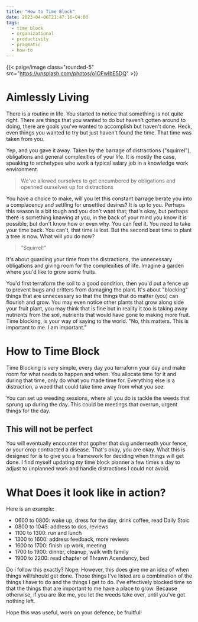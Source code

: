 ```yaml
---
title: "How to Time Block"
date: 2023-04-06T21:47:16-04:00
tags:
  - time block
  - organizational
  - productivity
  - pragmatic
  - how-to
---
```


{{< paige/image class="rounded-5" src="https://unsplash.com/photos/o1OFwIbE5DQ" >}}

# Aimlessly Living

There is a routine in life. You started to notice that something is not quite right. There are things that you wanted to do but haven't gotten around to doing, there are goals you've wanted to accomplish but haven't done. Heck, even things you wanted to try but just haven't found the time. That time was taken from you.

Yep, and you gave it away. Taken by the barrage of distractions ("squirrel"), obligations and general complexities of your life. It is mostly the case, speaking to archetypes who work a typical salary job in a knowledge work environment.

> We've allowed ourselves to get encumbered by obligations and openned ourselves up for distractions

You have a choice to make, will you let this constant barrage berate you into a complacency and settling for unsettled desires? It is up to you. Perhaps this season is a bit tough and you don't want that; that's okay, but perhaps there is something knawing at you, in the back of your mind you know it is possible, but don't know how or even why. You can feel it. You need to take your time back. You can't, that time is lost. But the second best time to plant a tree is now. What will you do now?

> "Squirrel!"

It's about guarding your time from the distractions, the unnecessary obligations and giving room for the complexities of life. Imagine a garden where you'd like to grow some fruits.

You'd first terraform the soil to a good condition, then you'd put a fence up to prevent bugs and critters from damaging the plant. It's about "blocking" things that are unnecessary so that the things that do matter (you) can flourish and grow. You may even notice other plants that grow along side your fruit plant, you may think that is fine but in reality it too is taking away nutrients from the soil, nutrients that would have gone to making more fruit. Time blocking, is your way of saying to the world. "No, this matters. This is important to me. I am important."

# How to Time Block

Time Blocking is very simple, every day you terraform your day and make room for what needs to happen and when. You allocate time for it and during that time, only do what you made time for. Everything else is a distraction, a weed that could take time away from what you see.

You can set up weeding sessions, where all you do is tackle the weeds that sprung up during the day. This could be meetings that overrun, urgent things for the day.

## This will not be perfect

You will eventually encounter that gopher that dug underneath your fence, or your crop contracted a disease. That's okay, you are okay. What this is designed for is to give you a framework for deciding when things will get done. I find myself updating my time block planner a few times a day to adjust to unplanned work and handle distractions I could not avoid.

# What Does it look like in action?

Here is an example:

- 0600 to 0800: wake up, dress for the day, drink coffee, read Daily Stoic
- 0800 to 1045: address to dos, reviews
- 1100 to 1300: run and lunch
- 1300 to 1600: address feedback, more reviews
- 1600 to 1700: finish up work, meeting
- 1700 to 1900: dinner, cleanup, walk with family
- 1900 to 2200: read chapter of Thrawn Acendency, bed

Do i follow this exactly? Nope. However, this does give me an idea of when things will/should get done. Those things I've listed are a combination of the things I have to do and the things I get to do. I've effectively blocked time so that the things that are important to me have a place to grow. Because otherwise, if you are like me, you let the weeds take over, until you've got nothing left.

Hope this was useful, work on your defence, be fruitful!

